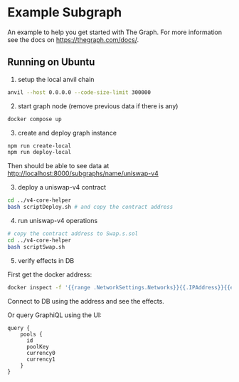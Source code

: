 # Example Subgraph

An example to help you get started with The Graph. For more information see the docs on https://thegraph.com/docs/.

## Running on Ubuntu

1. setup the local anvil chain

```bash
anvil --host 0.0.0.0 --code-size-limit 300000
```

2. start graph node (remove previous data if there is any)

```bash
docker compose up
```

3. create and deploy graph instance

```bash
npm run create-local
npm run deploy-local
```

Then should be able to see data at [http://localhost:8000/subgraphs/name/uniswap-v4](http://localhost:8000/subgraphs/name/uniswap-v4)

3. deploy a uniswap-v4 contract

```bash
cd ../v4-core-helper
bash scriptDeploy.sh # and copy the contract address
```

4. run uniswap-v4 operations

```bash
# copy the contract address to Swap.s.sol
cd ../v4-core-helper
bash scriptSwap.sh
```

5. verify effects in DB

First get the docker address:

```bash
docker inspect -f '{{range .NetworkSettings.Networks}}{{.IPAddress}}{{end}}' uniswap-v4-subgraph-postgres-1
```

Connect to DB using the address and see the effects.

Or query GraphiQL using the UI:

```
query {
    pools {
      id
      poolKey
      currency0
      currency1
    }
}
```
